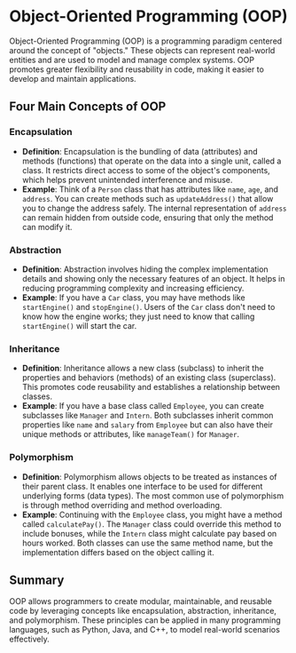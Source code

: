 
# Object-Oriented Programming (OOP)

Object-Oriented Programming (OOP) is a programming paradigm centered around the concept of "objects." 
These objects can represent real-world entities and are used to model and manage complex systems. 
OOP promotes greater flexibility and reusability in code, making it easier to develop and maintain applications.

## Four Main Concepts of OOP

### Encapsulation

- **Definition**: Encapsulation is the bundling of data (attributes) and methods (functions) that operate on the data into a single unit, called a class. 
It restricts direct access to some of the object's components, which helps prevent unintended interference and misuse.
- **Example**: Think of a `Person` class that has attributes like `name`, `age`, and `address`. You can create methods such as `updateAddress()` that allow you to change the address safely. 
The internal representation of `address` can remain hidden from outside code, ensuring that only the method can modify it.

### Abstraction

- **Definition**: Abstraction involves hiding the complex implementation details and showing only the necessary features of an object. 
It helps in reducing programming complexity and increasing efficiency.
- **Example**: If you have a `Car` class, you may have methods like `startEngine()` and `stopEngine()`. Users of the `Car` class don't need to know how the engine works; 
they just need to know that calling `startEngine()` will start the car.

### Inheritance

- **Definition**: Inheritance allows a new class (subclass) to inherit the properties and behaviors (methods) of an existing class (superclass). 
This promotes code reusability and establishes a relationship between classes.
- **Example**: If you have a base class called `Employee`, you can create subclasses like `Manager` and `Intern`. Both subclasses inherit common properties like `name` and `salary` from `Employee` but can also have their unique methods or attributes, like `manageTeam()` for `Manager`.

### Polymorphism

- **Definition**: Polymorphism allows objects to be treated as instances of their parent class. It enables one interface to be used for different underlying forms (data types). 
The most common use of polymorphism is through method overriding and method overloading.
- **Example**: Continuing with the `Employee` class, you might have a method called `calculatePay()`. The `Manager` class could override this method to include bonuses, while the `Intern` class might calculate pay based on hours worked. Both classes can use the same method name, but the implementation differs based on the object calling it.

## Summary

OOP allows programmers to create modular, maintainable, and reusable code by leveraging concepts like encapsulation, abstraction, inheritance, and polymorphism. 
These principles can be applied in many programming languages, such as Python, Java, and C++, to model real-world scenarios effectively.
